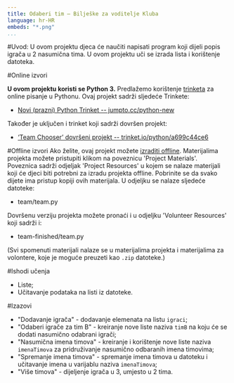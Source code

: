 ```yaml
---
title: Odaberi tim — Bilješke za voditelje Kluba
language: hr-HR
embeds: "*.png"
...
```


#Uvod:
U ovom projektu djeca će naučiti napisati program koji dijeli popis igrača u 2 nasumična tima. U ovom projektu uči se izrada lista i korištenje datoteka.

#Online izvori

__U ovom projektu koristi se Python 3.__ Predlažemo korištenje [trinketa](https://trinket.io/) za online pisanje u Pythonu. Ovaj projekt sadrži sljedeće Trinkete:

+ [Novi (prazni) Python Trinket -- jumpto.cc/python-new](http://jumpto.cc/python-new)

Također je uključen i trinket koji sadrži dovršen projekt:

+ [‘Team Chooser’ dovršeni projekt -- trinket.io/python/a699c44ce6](https://trinket.io/python/a699c44ce6)

#Offline izvori
Ako želite, ovaj projekt možete [izraditi offline](https://www.codeclubprojects.org/en-GB/resources/python-working-offline/). Materijalima projekta možete pristupiti klikom na poveznicu 'Project Materials'. Poveznica sadrži odjeljak 'Project Resources' u kojem se nalaze materijali koji će djeci biti potrebni za izradu projekta offline. Pobrinite se da svako dijete ima pristup kopiji ovih materijala. U odjeljku se nalaze sljedeće datoteke:

+ team/team.py

Dovršenu verziju projekta možete pronaći i u odjeljku 'Volunteer Resources' koji sadrži i:

+ team-finished/team.py

(Svi spomenuti materijali nalaze se u materijalima projekta i materijalima za volontere, koje je moguće preuzeti kao `.zip` datoteke.)

#Ishodi učenja
+ Liste;
+ Učitavanje podataka na listi iz datoteke.

#Izazovi
+ "Dodavanje igrača" - dodavanje elemenata na listu `igraci`;
+ "Odaberi igrače za tim B" - kreiranje nove liste naziva `timB` na koju će se dodati nasumično odabrani igrači;
+ "Nasumična imena timova" - kreiranje i korištenje nove liste naziva `imenaTimova` za pridruživanje nasumično odbaranih imena timovima;
+ "Spremanje imena timova" - spremanje imena timova u datoteku i učitavanje imena u varijablu naziva `imenaTimova`;
+ "Više timova" - dijeljenje igrača u 3, umjesto u 2 tima.
